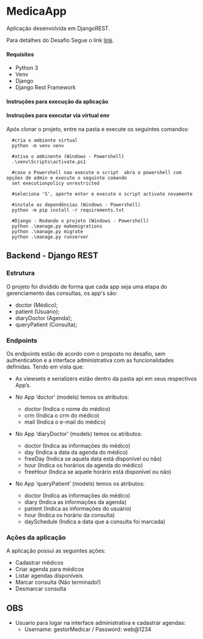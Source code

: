 # MedicaApp
Aplicação desenvolvida em DjangoREST.

Para detalhes do Desafio Segue o link [link](https://github.com/Intmed-Software/desafio).

#### Requisitos

 - Python 3 
- Venv
 - Django
 - Django Rest Framework

#### Instruções para execução da aplicação
#### Instruções para executar via virtual env
Após clonar o projeto, entre na pasta  e execute os seguintes comandos:

      #cria o ambiente virtual
      python -m venv venv
	  
	  #ativa o ambinente (Windows - Powershell)
	  .\venv\Scripts\activate.ps1
	  
	  #caso o Powershell nao execute o script  abra o powershell com opções de admin e execute o seguinte comando 
	  set executionpolicy unrestricted

	  #seleciona 'S', aperte enter e execute o script activate novamente
	  
	  #instale as dependências (Windows - Powershell)
	  python -m pip install -r requirements.txt
	  
	  #Django - Rodando o projeto (Windows - Powershell)
	  python .\manage.py makemigrations
	  python .\manage.py migrate
	  python .\manage.py runserver
	   
## Backend - Django REST

### Estrutura 
O projeto foi dividido de forma que cada app seja uma etapa do gerenciamento das consultas, os app's são:

- doctor (Médico);
- patient (Usuário);
- diaryDoctor (Agenda);
- queryPatient (Consulta);

### Endpoints
Os endpoints estão de acordo com o proposto no desafio, sem authentication  e a interface administrativa com as funcionalidades definidas.
Tendo em vista que:
- As viewsets e serializers estão dentro da pasta api em seus respectivos App’s.
- No App ‘doctor’ (models) temos os atributos:
    * doctor (Indica o nome do médico)
    * crm (Indica o crm do médico)
    * mail (Indica o e-mail do médico)
	
- No App ‘diaryDoctor’ (models) temos os atributos:
    * doctor (Indica as informações do médico)
    * day (Indica a data da agenda do médico)
    * freeDay (Indica se aquela data está disponível ou não)
    * hour (Indica os horários da agenda do médico)
    * freeHour (Indica se aquele horário está disponível ou não)
	
- No App ‘queryPatient’ (models)  temos os atributos:
    * doctor (Indica as informações do médico)
    * diary (Indica as informações da agenda)
    * patient (Indica as informações do usuário)
    * hour (Indica os horário da consulta)
    * daySchedule (Indica a data que a consulta foi marcada)

### Ações da aplicação

A aplicação possui as seguintes ações:
- Cadastrar médicos
- Criar agenda para médicos
- Listar agendas disponíveis
- Marcar consulta (Não terminado!)
- Desmarcar consulta

## OBS
- Usuario para logar na interface administrativa e cadastrar agendas:
   * Username: gestorMedicar / Password: web@1234
